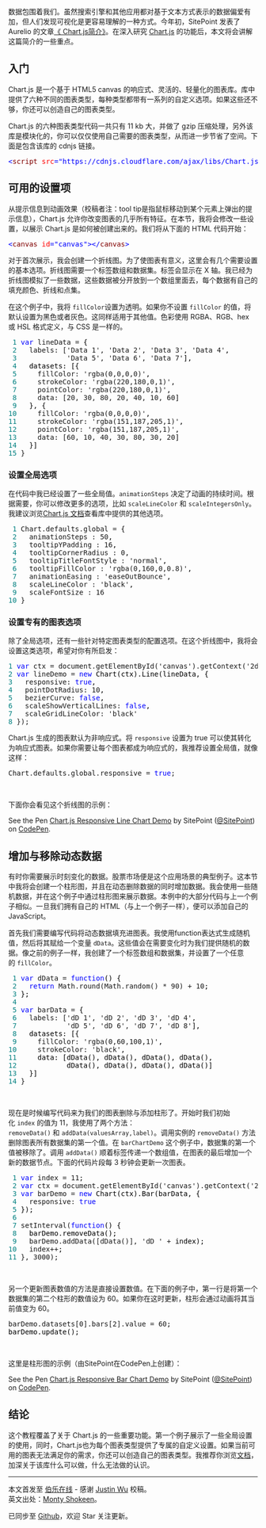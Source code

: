 <p><span data-rel="content">数据包围着我们。虽然搜索引擎和其他应用都对基于文本方式表示的数据偏爱有加，但人们发现可视化是更容易理解的一种方式。今年初，SitePoint 发表了 Aurelio 的文章<a href="http://www.sitepoint.com/creating-beautiful-charts-chart-js/">《 Chart.js简介》</a>。在深入研究&nbsp;<a href="http://www.chartjs.org/">Chart.js</a>&nbsp;的功能后，本文将会讲解这篇简介的一些重点。</span></p>
<h2>入门</h2>
<p>Chart.js 是一个基于 HTML5 canvas 的响应式、灵活的、轻量化的图表库。库中提供了六种不同的图表类型，每种类型都带有一系列的自定义选项。如果这些还不够，你还可以创造自己的图表类型。</p>
<p>Chart.js 的六种图表类型代码一共只有 11 kb 大，并做了 gzip 压缩处理，另外该库是模块化的，你可以仅仅使用自己需要的图表类型，从而进一步节省了空间。下面是包含该库的 cdnjs 链接。</p>
<div class="cnblogs_code">
<pre><span style="color: #0000ff;">&lt;</span><span style="color: #800000;">script </span><span style="color: #ff0000;">src</span><span style="color: #0000ff;">="https://cdnjs.cloudflare.com/ajax/libs/Chart.js/1.0.2/Chart.min.js"</span><span style="color: #0000ff;">&gt;&lt;/</span><span style="color: #800000;">script</span><span style="color: #0000ff;">&gt;</span></pre>
</div>
<h2>可用的设置项</h2>
<p>从提示信息到动画效果（校稿者注：tool tip是指鼠标移动到某个元素上弹出的提示信息），Chart.js 允许你改变图表的几乎所有特征。在本节，我将会修改一些设置，以展示 Chart.js 是如何被创建出来的。我们将从下面的 HTML 代码开始：</p>
<div class="cnblogs_code">
<pre><span style="color: #0000ff;">&lt;</span><span style="color: #800000;">canvas </span><span style="color: #ff0000;">id</span><span style="color: #0000ff;">="canvas"</span><span style="color: #0000ff;">&gt;&lt;/</span><span style="color: #800000;">canvas</span><span style="color: #0000ff;">&gt;</span></pre>
</div>
<p>对于首次展示，我会创建一个折线图。为了使图表有意义，这里会有几个需要设置的基本选项。折线图需要一个标签数组和数据集。标签会显示在 X 轴。我已经为折线图模拟了一些数据，这些数据被分开放到一个数组里面去，每个数据有自己的填充颜色、折线和点集。</p>
<p>在这个例子中，我将&nbsp;<code>fillColor</code>设置为透明。如果你不设置&nbsp;<code>fillColor</code>&nbsp;的值，将默认设置为黑色或者灰色。这同样适用于其他值。色彩使用 RGBA、RGB、hex 或 HSL 格式定义，与 CSS 是一样的。</p>
<div class="cnblogs_code">
<pre><span style="color: #008080;"> 1</span> <span style="color: #0000ff;">var</span> lineData =<span style="color: #000000;"> {
</span><span style="color: #008080;"> 2</span>   labels: ['Data 1', 'Data 2', 'Data 3', 'Data 4'<span style="color: #000000;">, 
</span><span style="color: #008080;"> 3</span>            'Data 5', 'Data 6', 'Data 7'<span style="color: #000000;">],
</span><span style="color: #008080;"> 4</span> <span style="color: #000000;">  datasets: [{
</span><span style="color: #008080;"> 5</span>     fillColor: 'rgba(0,0,0,0)'<span style="color: #000000;">,
</span><span style="color: #008080;"> 6</span>     strokeColor: 'rgba(220,180,0,1)'<span style="color: #000000;">,
</span><span style="color: #008080;"> 7</span>     pointColor: 'rgba(220,180,0,1)'<span style="color: #000000;">,
</span><span style="color: #008080;"> 8</span>     data: [20, 30, 80, 20, 40, 10, 60<span style="color: #000000;">]
</span><span style="color: #008080;"> 9</span> <span style="color: #000000;">  }, {
</span><span style="color: #008080;">10</span>     fillColor: 'rgba(0,0,0,0)'<span style="color: #000000;">,
</span><span style="color: #008080;">11</span>     strokeColor: 'rgba(151,187,205,1)'<span style="color: #000000;">,
</span><span style="color: #008080;">12</span>     pointColor: 'rgba(151,187,205,1)'<span style="color: #000000;">,
</span><span style="color: #008080;">13</span>     data: [60, 10, 40, 30, 80, 30, 20<span style="color: #000000;">]
</span><span style="color: #008080;">14</span> <span style="color: #000000;">  }]
</span><span style="color: #008080;">15</span> }</pre>
</div>
<h3>设置全局选项</h3>
<p>在代码中我已经设置了一些全局值。<code>animationSteps</code>&nbsp;决定了动画的持续时间。根据需要，你可以修改更多的选项，比如&nbsp;<code>scaleLineColor</code>&nbsp;和&nbsp;<code>scaleIntegersOnly</code>。我建议浏览<a href="http://www.chartjs.org/docs/">Chart.js 文档</a>查看库中提供的其他选项。</p>
<div class="cnblogs_code">
<pre><span style="color: #008080;"> 1</span> Chart.defaults.global =<span style="color: #000000;"> {
</span><span style="color: #008080;"> 2</span>   animationSteps : 50<span style="color: #000000;">,
</span><span style="color: #008080;"> 3</span>   tooltipYPadding : 16<span style="color: #000000;">,
</span><span style="color: #008080;"> 4</span>   tooltipCornerRadius : 0<span style="color: #000000;">,
</span><span style="color: #008080;"> 5</span>   tooltipTitleFontStyle : 'normal'<span style="color: #000000;">,
</span><span style="color: #008080;"> 6</span>   tooltipFillColor : 'rgba(0,160,0,0.8)'<span style="color: #000000;">,
</span><span style="color: #008080;"> 7</span>   animationEasing : 'easeOutBounce'<span style="color: #000000;">,
</span><span style="color: #008080;"> 8</span>   scaleLineColor : 'black'<span style="color: #000000;">,
</span><span style="color: #008080;"> 9</span>   scaleFontSize : 16
<span style="color: #008080;">10</span> }</pre>
</div>
<h3>设置专有的图表选项</h3>
<p>除了全局选项，还有一些针对特定图表类型的配置选项。在这个折线图中，我将会设置这类选项，希望对你有所启发：</p>
<div class="cnblogs_code">
<pre><span style="color: #008080;">1</span> <span style="color: #0000ff;">var</span> ctx = document.getElementById('canvas').getContext('2d'<span style="color: #000000;">);
</span><span style="color: #008080;">2</span> <span style="color: #0000ff;">var</span> lineDemo = <span style="color: #0000ff;">new</span><span style="color: #000000;"> Chart(ctx).Line(lineData, {
</span><span style="color: #008080;">3</span>   responsive: <span style="color: #0000ff;">true</span><span style="color: #000000;">,
</span><span style="color: #008080;">4</span>   pointDotRadius: 10<span style="color: #000000;">,
</span><span style="color: #008080;">5</span>   bezierCurve: <span style="color: #0000ff;">false</span><span style="color: #000000;">,
</span><span style="color: #008080;">6</span>   scaleShowVerticalLines: <span style="color: #0000ff;">false</span><span style="color: #000000;">,
</span><span style="color: #008080;">7</span>   scaleGridLineColor: 'black'
<span style="color: #008080;">8</span> });</pre>
</div>
<p>Chart.js 生成的图表默认为非响应式。将&nbsp;<code>responsive</code>&nbsp;设置为 true 可以使其转化为响应式图表。如果你需要让每个图表都成为响应式的，我推荐设置全局值，就像这样：</p>
<div class="cnblogs_code">
<pre>Chart.defaults.global.responsive = <span style="color: #0000ff;">true</span>;</pre>
</div>
<p>&nbsp;</p>
<p>下面你会看见这个折线图的示例：</p>
<p class="codepen">See the Pen&nbsp;<a href="http://codepen.io/SitePoint/pen/mJRrKw/">Chart.js Responsive Line Chart Demo</a>&nbsp;by SitePoint (<a href="http://codepen.io/SitePoint">@SitePoint</a>) on&nbsp;<a href="http://codepen.io/">CodePen</a>.</p>
<h2>增加与移除动态数据</h2>
<p>有时你需要展示时刻变化的数据。股票市场便是这个应用场景的典型例子。这本节中我将会创建一个柱形图，并且在动态删除数据的同时增加数据。我会使用一些随机数据，并在这个例子中通过柱形图来展示数据。本例中的大部分代码与上一个例子相似。一旦我们拥有自己的 HTML（与上一个例子一样），便可以添加自己的 JavaScript。</p>
<p>首先我们需要编写代码将动态数据填充进图表。我使用function表达式生成随机值，然后将其赋给一个变量&nbsp;<code>dData</code>。这些值会在需要变化时为我们提供随机的数据。像之前的例子一样，我创建了一个标签数组和数据集，并设置了一个任意的&nbsp;<code>fillColor</code>。</p>
<div class="cnblogs_code">
<pre><span style="color: #008080;"> 1</span> <span style="color: #0000ff;">var</span> dData = <span style="color: #0000ff;">function</span><span style="color: #000000;">() {
</span><span style="color: #008080;"> 2</span>   <span style="color: #0000ff;">return</span> Math.round(Math.random() * 90) + 10<span style="color: #000000;">;
</span><span style="color: #008080;"> 3</span> <span style="color: #000000;">};
</span><span style="color: #008080;"> 4</span> 
<span style="color: #008080;"> 5</span> <span style="color: #0000ff;">var</span> barData =<span style="color: #000000;"> {
</span><span style="color: #008080;"> 6</span>   labels: ['dD 1', 'dD 2', 'dD 3', 'dD 4'<span style="color: #000000;">,
</span><span style="color: #008080;"> 7</span>            'dD 5', 'dD 6', 'dD 7', 'dD 8'<span style="color: #000000;">],
</span><span style="color: #008080;"> 8</span> <span style="color: #000000;">  datasets: [{
</span><span style="color: #008080;"> 9</span>     fillColor: 'rgba(0,60,100,1)'<span style="color: #000000;">,
</span><span style="color: #008080;">10</span>     strokeColor: 'black'<span style="color: #000000;">,
</span><span style="color: #008080;">11</span> <span style="color: #000000;">    data: [dData(), dData(), dData(), dData(),
</span><span style="color: #008080;">12</span> <span style="color: #000000;">           dData(), dData(), dData(), dData()]
</span><span style="color: #008080;">13</span> <span style="color: #000000;">  }]
</span><span style="color: #008080;">14</span> }</pre>
</div>
<p>&nbsp;</p>
<p>现在是时候编写代码来为我们的图表删除与添加柱形了。开始时我们初始化&nbsp;<code>index</code>&nbsp;的值为 11，我使用了两个方法：<code>removeData()</code>&nbsp;和&nbsp;<code>addData(valuesArray,label)</code>。调用实例的&nbsp;<code>removeData()</code>&nbsp;方法删除图表所有数据集的第一个值。在&nbsp;<code>barChartDemo</code>&nbsp;这个例子中，数据集的第一个值被移除了。调用&nbsp;<code>addData()</code>&nbsp;顺着标签传递一个数组值，在图表的最后增加一个新的数据节点。下面的代码片段每 3 秒钟会更新一次图表。</p>
<div class="cnblogs_code">
<pre><span style="color: #008080;"> 1</span> <span style="color: #0000ff;">var</span> index = 11<span style="color: #000000;">;
</span><span style="color: #008080;"> 2</span> <span style="color: #0000ff;">var</span> ctx = document.getElementById('canvas').getContext('2d'<span style="color: #000000;">);
</span><span style="color: #008080;"> 3</span> <span style="color: #0000ff;">var</span> barDemo = <span style="color: #0000ff;">new</span><span style="color: #000000;"> Chart(ctx).Bar(barData, {
</span><span style="color: #008080;"> 4</span>   responsive: <span style="color: #0000ff;">true</span>
<span style="color: #008080;"> 5</span> <span style="color: #000000;">});
</span><span style="color: #008080;"> 6</span> 
<span style="color: #008080;"> 7</span> setInterval(<span style="color: #0000ff;">function</span><span style="color: #000000;">() {
</span><span style="color: #008080;"> 8</span> <span style="color: #000000;">  barDemo.removeData();
</span><span style="color: #008080;"> 9</span>   barDemo.addData([dData()], 'dD ' +<span style="color: #000000;"> index);
</span><span style="color: #008080;">10</span>   index++<span style="color: #000000;">;
</span><span style="color: #008080;">11</span> }, 3000);</pre>
</div>
<p>&nbsp;</p>
<p>另一个更新图表数值的方法是直接设置数值。在下面的例子中，第一行是将第一个数据集的第二个柱形的数值设为 60。如果你在这时更新，柱形会通过动画将其当前值变为 60。</p>
<div class="cnblogs_code">
<pre>barDemo.datasets[0].bars[2].value = 60<span style="color: #000000;">;
barDemo.update();</span></pre>
</div>
<p>&nbsp;</p>
<p>这里是柱形图的示例（由SitePoint在CodePen上创建）：</p>
<p>See the Pen&nbsp;<a href="http://codepen.io/SitePoint/pen/Kpager/">Chart.js Responsive Bar Chart Demo</a>&nbsp;by SitePoint (<a href="http://codepen.io/SitePoint">@SitePoint</a>) on&nbsp;<a href="http://codepen.io/">CodePen</a>.</p>
<h2>结论</h2>
<p>这个教程覆盖了关于 Chart.js 的一些重要功能。第一个例子展示了一些全局设置的使用，同时，Chart.js也为每个图表类型提供了专属的自定义设置。如果当前可用的图表无法满足你的需求，你还可以创造自己的图表类型。我推荐你浏览<a href="http://www.chartjs.org/">文档</a>，加深关于该库什么可以做，什么无法做的认识。</p>
<hr />
<p>本文首发至&nbsp;<a href="http://web.jobbole.com/83760/" target="_blank">伯乐在线</a>&nbsp;- 感谢&nbsp;<a href="http://www.jobbole.com/members/mybreeze77">Justin Wu</a>&nbsp;校稿。<br />英文出处：<a href="http://www.sitepoint.com/fancy-responsive-charts-with-chart-js" target="_blank">Monty Shokeen</a>。</p>
<p>已同步至 <a href="https://github.com/nitta-honoka/StackOverflow-Quora-More-translate" target="_blank">Github</a>，欢迎 Star 关注更新。</p>